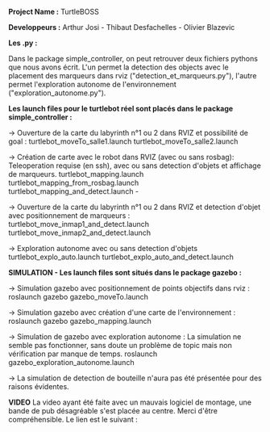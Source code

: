 **Project Name :** TurtleBOSS

**Developpeurs :** Arthur Josi - Thibaut Desfachelles - Olivier Blazevic 

**Les .py :**

Dans le package simple_controller, on peut retrouver deux fichiers pythons que nous avons écrit. L'un permet la detection des objects avec le placement des marqueurs dans rviz ("detection_et_marqueurs.py"), l'autre permet l'exploration autonome de l'environnement ("exploration_autonome.py").

**Les launch files pour le turtlebot réel sont placés dans le package simple_controller :**


-> Ouverture de la carte du labyrinth n°1 ou 2 dans RVIZ et possibilité de goal :
turtlebot_moveTo_salle1.launch
turtlebot_moveTo_salle2.launch

-> Création de carte avec le robot dans RVIZ (avec ou sans rosbag): Teleoperation requise (en ssh), avec ou sans detection d'objets et affichage de marqueurs.
turtlebot_mapping.launch 
turtlebot_mapping_from_rosbag.launch
turtlebot_mapping_and_detect.launch	
		-

-> Ouverture de la carte du labyrinth n°1 ou 2 dans RVIZ et detection d'objet avec positionnement de marqueurs :
turtlebot_move_inmap1_and_detect.launch	
turtlebot_move_inmap2_and_detect.launch	

-> Exploration autonome avec ou sans detection d'objets 
turtlebot_explo_auto.launch
turtlebot_explo_auto_and_detect.launch



**SIMULATION - Les launch files sont situés dans le package gazebo :**

-> Simulation gazebo avec positionnement de points objectifs dans rviz : 
	roslaunch gazebo gazebo_moveTo.launch 

-> Simulation gazebo avec création d'une carte de l'environnement :
	roslaunch gazebo gazebo_mapping.launch

-> Simulation de gazebo avec exploration autonome : La simulation ne semble pas fonctionner, sans doute un problème de topic mais non vérification par manque de temps.
	roslaunch gazebo_exploration_autonome.launch

-> La simulation de detection de bouteille n'aura pas été présentée pour des raisons évidentes. 

**VIDEO**
La video ayant été faite avec un mauvais logiciel de montage, une bande de pub désagréable s'est placée au centre.
Merci d'être compréhensible. Le lien est le suivant : 
